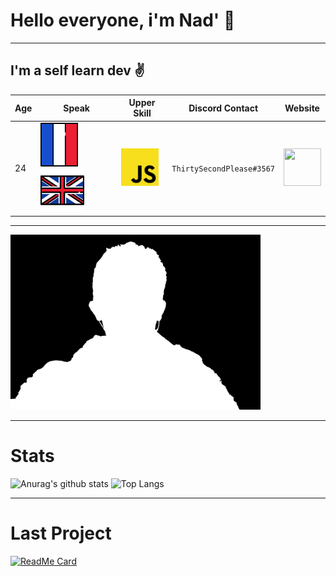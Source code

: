 # Hello everyone, i'm Nad' :wave:
-----------------------------
## I'm a self learn dev :v:

| Age   |     Speak       | Upper Skill | Discord Contact | Website |
| ----- | --------------- | ----------- | --------------- | ------- |
| 24    | <img src="res\france-svgrepo-com.svg" width="60" height="70">  <img src="res/united-kingdom-svgrepo-com.svg" width="70" height="70">  |  <img src="res/javascript-logo-svgrepo-com.svg" width="60" height="60">  | `ThirtySecondPlease#3567` | [ <img src="https://nadirfelder.com/res/logo_nf.png" width="60" height="60"> ](https://nadirfelder.com/) |
-----------------------------------------
<img src="res\960-720-max.png" width="400" height="280">

-----------------------------

# Stats

![Anurag's github stats](https://github-readme-stats.vercel.app/api?username=spoutnik911&theme=algolia&hide_border=true)
![Top Langs](https://github-readme-stats.vercel.app/api/top-langs/?username=spoutnik911&theme=algolia&hide_border=true)

---------------------------

# Last Project
[![ReadMe Card](https://github-readme-stats.vercel.app/api/pin/?username=spoutnik911&repo=Satellite_movement_kepler&theme=algolia&hide_border=true)](https://github.com/spoutnik911/Satellite_movement_kepler)
